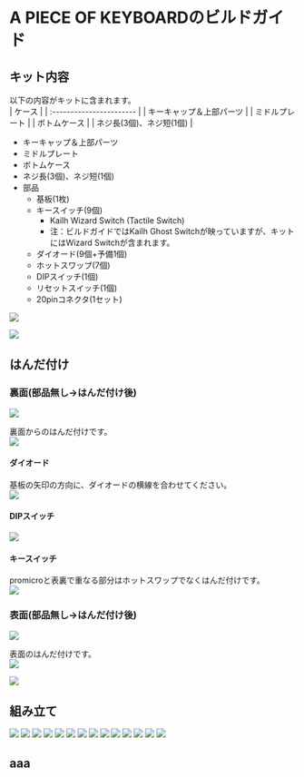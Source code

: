 # A PIECE OF KEYBOARDのビルドガイド

## キット内容
以下の内容がキットに含まれます。  
| ケース |
| :----------------------- |
| キーキャップ＆上部パーツ |
| ミドルプレート           |
| ボトムケース             |
| ネジ長(3個)、ネジ短(1個) |

  * キーキャップ＆上部パーツ  
  * ミドルプレート  
  * ボトムケース  
  * ネジ長(3個)、ネジ短(1個)  
* 部品
  * 基板(1枚)
  * キースイッチ(9個)  
    * Kailh Wizard Switch (Tactile Switch)  
    * 注：ビルドガイドではKailh Ghost Switchが映っていますが、キットにはWizard Switchが含まれます。  
  * ダイオード(9個+予備1個)  
  * ホットスワップ(7個)  
  * DIPスイッチ(1個)  
  * リセットスイッチ(1個)  
  * 20pinコネクタ(1セット)  

![ ](https://github.com/ataruno/A_PIECE_OF_KEYBOARD/blob/main/build_guide/build_guide_image/01_%E3%82%AD%E3%83%83%E3%83%88%E5%86%85%E5%AE%B9_%E3%82%AD%E3%83%A3%E3%83%97%E3%82%B7%E3%83%A7%E3%83%B3%E3%81%82%E3%82%8A.jpg)

![ ](https://github.com/ataruno/A_PIECE_OF_KEYBOARD/blob/main/build_guide/build_guide_image/02_promicro.jpg)

## はんだ付け
### 裏面(部品無し→はんだ付け後)

![ ](https://github.com/ataruno/A_PIECE_OF_KEYBOARD/blob/main/build_guide/build_guide_image/11_%E5%9F%BA%E6%9D%BF_%E8%A3%8F.jpg)

裏面からのはんだ付けです。  
![ ](https://github.com/ataruno/A_PIECE_OF_KEYBOARD/blob/main/build_guide/build_guide_image/12_%E3%81%AF%E3%82%93%E3%81%A0%E4%BB%98%E3%81%91%E7%AE%87%E6%89%80_%E8%A3%8F.jpg)

#### ダイオード
基板の矢印の方向に、ダイオードの横線を合わせてください。  
![ ](https://github.com/ataruno/A_PIECE_OF_KEYBOARD/blob/main/build_guide/build_guide_image/13_%E3%83%80%E3%82%A4%E3%82%AA%E3%83%BC%E3%83%89%E6%96%B9%E5%90%91_%E3%82%AD%E3%83%A3%E3%83%97%E3%82%B7%E3%83%A7%E3%83%B3.jpg)

#### DIPスイッチ
![ ](https://github.com/ataruno/A_PIECE_OF_KEYBOARD/blob/main/build_guide/build_guide_image/16_DIP%E3%82%B9%E3%82%A4%E3%83%83%E3%83%81.jpg)

#### キースイッチ
promicroと表裏で重なる部分はホットスワップでなくはんだ付けです。  
![ ](https://github.com/ataruno/A_PIECE_OF_KEYBOARD/blob/main/build_guide/build_guide_image/18_%E3%81%AF%E3%82%93%E3%81%A0%E4%BB%98%E3%81%91%E5%BE%8C2.jpg)

### 表面(部品無し→はんだ付け後)
![ ](https://github.com/ataruno/A_PIECE_OF_KEYBOARD/blob/main/build_guide/build_guide_image/14_%E5%9F%BA%E6%9D%BF_%E8%A1%A8.jpg)

表面のはんだ付けです。  
![ ](https://github.com/ataruno/A_PIECE_OF_KEYBOARD/blob/main/build_guide/build_guide_image/15_%E3%81%AF%E3%82%93%E3%81%A0%E4%BB%98%E3%81%91%E7%AE%87%E6%89%80_%E8%A1%A8.jpg)


![ ](https://github.com/ataruno/A_PIECE_OF_KEYBOARD/blob/main/build_guide/build_guide_image/17_%E3%81%AF%E3%82%93%E3%81%A0%E4%BB%98%E3%81%91%E5%BE%8C1.jpg)

## 組み立て
![ ](https://github.com/ataruno/A_PIECE_OF_KEYBOARD/blob/main/build_guide/build_guide_image/21_%E3%83%9C%E3%83%88%E3%83%A0%E3%83%97%E3%83%AC%E3%83%BC%E3%83%88.jpg)
![ ](https://github.com/ataruno/A_PIECE_OF_KEYBOARD/blob/main/build_guide/build_guide_image/22_%E6%A8%AA%E3%81%8B%E3%82%89%E8%A6%8B%E3%81%9F%E5%9B%B3.jpg)
![ ](https://github.com/ataruno/A_PIECE_OF_KEYBOARD/blob/main/build_guide/build_guide_image/23_%E8%A3%9C%E5%8A%A91.jpg)
![ ](https://github.com/ataruno/A_PIECE_OF_KEYBOARD/blob/main/build_guide/build_guide_image/23_%E8%A3%9C%E5%8A%A92.jpg)
![ ](https://github.com/ataruno/A_PIECE_OF_KEYBOARD/blob/main/build_guide/build_guide_image/23_%E8%A3%9C%E5%8A%A93.jpg)
![ ](https://github.com/ataruno/A_PIECE_OF_KEYBOARD/blob/main/build_guide/build_guide_image/23_%E8%A3%9C%E5%8A%A94.jpg)
![ ](https://github.com/ataruno/A_PIECE_OF_KEYBOARD/blob/main/build_guide/build_guide_image/23_%E8%A3%9C%E5%8A%A95.jpg)
![ ](https://github.com/ataruno/A_PIECE_OF_KEYBOARD/blob/main/build_guide/build_guide_image/23_%E8%A3%9C%E5%8A%A96.jpg)
![ ](https://github.com/ataruno/A_PIECE_OF_KEYBOARD/blob/main/build_guide/build_guide_image/24_%E3%83%9F%E3%83%89%E3%83%AB%E3%83%97%E3%83%AC%E3%83%BC%E3%83%88.jpg)
![ ](https://github.com/ataruno/A_PIECE_OF_KEYBOARD/blob/main/build_guide/build_guide_image/25_%E3%82%AD%E3%83%BC%E3%82%B9%E3%82%A4%E3%83%83%E3%83%81%E8%A3%85%E7%9D%80.jpg)
![ ](https://github.com/ataruno/A_PIECE_OF_KEYBOARD/blob/main/build_guide/build_guide_image/26_%E3%82%AB%E3%83%90%E3%83%BC%E3%81%AD%E3%81%98%E6%AD%A2%E3%82%81.jpg)
![ ](https://github.com/ataruno/A_PIECE_OF_KEYBOARD/blob/main/build_guide/build_guide_image/31_%E5%AE%8C%E6%88%901.jpg)
![ ](https://github.com/ataruno/A_PIECE_OF_KEYBOARD/blob/main/build_guide/build_guide_image/31_%E5%AE%8C%E6%88%902.jpg)
![ ](https://github.com/ataruno/A_PIECE_OF_KEYBOARD/blob/main/build_guide/build_guide_image/41_%E3%82%AD%E3%83%BC%E3%82%AD%E3%83%A3%E3%83%83%E3%83%97%E8%83%8C%E9%9D%A2.jpg)

## aaa



















